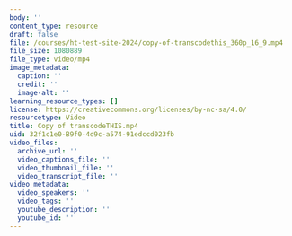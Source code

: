 ```yaml
---
body: ''
content_type: resource
draft: false
file: /courses/ht-test-site-2024/copy-of-transcodethis_360p_16_9.mp4
file_size: 1080889
file_type: video/mp4
image_metadata:
  caption: ''
  credit: ''
  image-alt: ''
learning_resource_types: []
license: https://creativecommons.org/licenses/by-nc-sa/4.0/
resourcetype: Video
title: Copy of transcodeTHIS.mp4
uid: 32f1c1e0-89f0-4d9c-a574-91edccd023fb
video_files:
  archive_url: ''
  video_captions_file: ''
  video_thumbnail_file: ''
  video_transcript_file: ''
video_metadata:
  video_speakers: ''
  video_tags: ''
  youtube_description: ''
  youtube_id: ''
---
```

